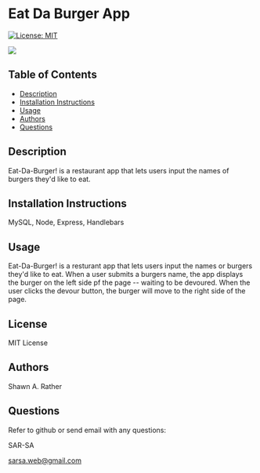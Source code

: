 # Eat Da Burger App

[![License: MIT](https://img.shields.io/badge/License-MIT-yellow.svg)](https://opensource.org/licenses/MIT)

![](assets/EatDaBurger.JPG)

## Table of Contents
- [Description](#descriptiongo)
- [Installation Instructions](#installgo)
- [Usage](#usagego)
- [Authors](#authorgo)
- [Questions](#contactgo)
        
## Description<a id='descriptiongo'></a>

Eat-Da-Burger! is a restaurant app that lets users input the names of burgers they'd like to eat.

## Installation Instructions<a id="installgo"></a>

​MySQL, Node, Express, Handlebars 
## Usage<a id="usagego"></a>

Eat-Da-Burger! is a resturant app that lets users input the names or burgers they'd like to eat. When a user submits a burgers name, the app displays the burger on the left side pf the page -- waiting to be devoured. When the user clicks the devour button, the burger will move to the right side of the page.
## License<a id="licensego"></a>

MIT License


## Authors<a id="authorgo"></a>

Shawn A. Rather


## Questions<a id="contactgo"></a>

Refer to github or send email with any questions:

SAR-SA

sarsa.web@gmail.com
